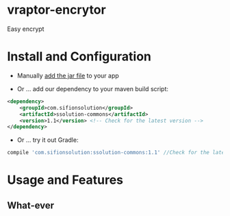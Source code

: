 # vraptor-encrytor

Easy encrypt

# Install and Configuration

* Manually [add the jar file](http://repo1.maven.org/maven2/com/sifionsolution/ssolution-commons/) to your app 

* Or ... add our dependency to your maven build script:

```xml
<dependency>
    <groupId>com.sifionsolution</groupId>
    <artifactId>ssolution-commons</artifactId>
    <version>1.1</version> <!-- Check for the latest version -->
</dependency>
```

* Or ... try it out Gradle: 

```gradle
compile 'com.sifionsolution:ssolution-commons:1.1' //Check for the latest version
```

    
# Usage and Features

## What-ever

